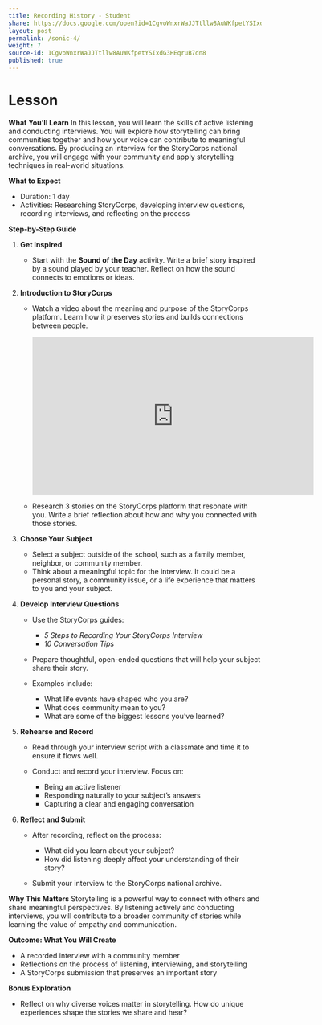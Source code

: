 ```yaml
---
title: Recording History - Student
share: https://docs.google.com/open?id=1CgvoWnxrWaJJTtllw8AuWKfpetYSIxdG3HEqruB7dn8
layout: post
permalink: /sonic-4/
weight: 7
source-id: 1CgvoWnxrWaJJTtllw8AuWKfpetYSIxdG3HEqruB7dn8
published: true
---
```

# Lesson

<!--StartFragment-->

**What You’ll Learn** In this lesson, you will learn the skills of active listening and conducting interviews. You will explore how storytelling can bring communities together and how your voice can contribute to meaningful conversations. By producing an interview for the StoryCorps national archive, you will engage with your community and apply storytelling techniques in real-world situations.

**What to Expect**

* Duration: 1 day
* Activities: Researching StoryCorps, developing interview questions, recording interviews, and reflecting on the process

**Step-by-Step Guide**

1. **Get Inspired**

   * Start with the **Sound of the Day** activity. Write a brief story inspired by a sound played by your teacher. Reflect on how the sound connects to emotions or ideas.
2. **Introduction to StoryCorps**

   * Watch a video about the meaning and purpose of the StoryCorps platform. Learn how it preserves stories and builds connections between people.

     <iframe width="560" height="315" src="https://www.youtube.com/embed/KGCD1XR0WPk?si=dsX-KBM1LVdYkScg" title="YouTube video player" frameborder="0" allow="accelerometer; autoplay; clipboard-write; encrypted-media; gyroscope; picture-in-picture; web-share" referrerpolicy="strict-origin-when-cross-origin" allowfullscreen></iframe>
   * Research 3 stories on the StoryCorps platform that resonate with you. Write a brief reflection about how and why you connected with those stories.
3. **Choose Your Subject**

   * Select a subject outside of the school, such as a family member, neighbor, or community member.
   * Think about a meaningful topic for the interview. It could be a personal story, a community issue, or a life experience that matters to you and your subject.
4. **Develop Interview Questions**

   * Use the StoryCorps guides:

     * *5 Steps to Recording Your StoryCorps Interview*
     * *10 Conversation Tips*
   * Prepare thoughtful, open-ended questions that will help your subject share their story.
   * Examples include:

     * What life events have shaped who you are?
     * What does community mean to you?
     * What are some of the biggest lessons you’ve learned?
5. **Rehearse and Record**

   * Read through your interview script with a classmate and time it to ensure it flows well.
   * Conduct and record your interview. Focus on:

     * Being an active listener
     * Responding naturally to your subject’s answers
     * Capturing a clear and engaging conversation
6. **Reflect and Submit**

   * After recording, reflect on the process:

     * What did you learn about your subject?
     * How did listening deeply affect your understanding of their story?
   * Submit your interview to the StoryCorps national archive.

**Why This Matters** Storytelling is a powerful way to connect with others and share meaningful perspectives. By listening actively and conducting interviews, you will contribute to a broader community of stories while learning the value of empathy and communication.

**Outcome: What You Will Create**

* A recorded interview with a community member
* Reflections on the process of listening, interviewing, and storytelling
* A StoryCorps submission that preserves an important story

**Bonus Exploration**

* Reflect on why diverse voices matter in storytelling. How do unique experiences shape the stories we share and hear?

<!--EndFragment-->